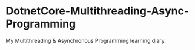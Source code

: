 # DotnetCore-Multithreading-Async-Programming
 My Multithreading & Asynchronous Programming learning diary.
